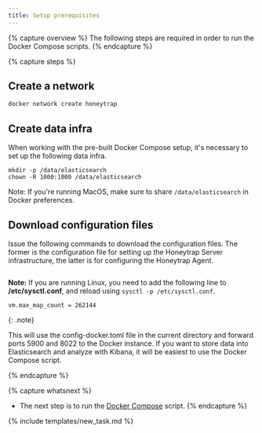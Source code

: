 ```yaml
---
title: Setup prerequisites
---
```


{% capture overview %}
The following steps are required in order to run the Docker Compose scripts.
{% endcapture %}

{% capture steps %}
## Create a network

```bash
docker network create honeytrap
```

## Create data infra

When working with the pre-built Docker Compose setup, it's necessary to set up the following data infra.

```
mkdir -p /data/elasticsearch
chown -R 1000:1000 /data/elasticsearch
```

Note: If you're running MacOS, make sure to share ```/data/elasticsearch``` in Docker preferences.

## Download configuration files

Issue the following commands to download the configuration files. The former is the configuration file for setting up the Honeytrap Server infrastructure, the latter is for configuring the Honeytrap Agent.

```

```

**Note:** If you are running Linux, you need to add the following line to **/etc/sysctl.conf**, and reload using `sysctl -p /etc/sysctl.conf`.
```
vm.max_map_count = 262144
```
{: .note}

This will use the config-docker.toml file in the current directory and forward ports 5900 and 8022 to the Docker instance. If you want to store data into Elasticsearch and analyze with Kibana, it will be easiest to use the Docker Compose script.

{% endcapture %}

{% capture whatsnext %}
* The next step is to run the [Docker Compose](/docs/setup/server/setup-honeytrap-server/) script.
{% endcapture %}

{% include templates/new_task.md %}
